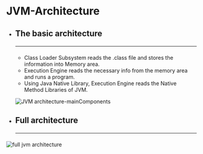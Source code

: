 # JVM-Architecture
  - ## The basic architecture <hr>
       - Class Loader Subsystem reads the .class file and stores the information into Memory area.
       - Execution Engine reads the necessary info from the memory area and runs a program.
       - Using Java Native Library, Execution Engine reads the Native Method Libraries of JVM.

    ![JVM architecture-mainComponents](https://user-images.githubusercontent.com/36560845/107139410-1e7b7780-6945-11eb-99ff-25611653aee3.png)

  - ## Full architecture <hr>
  ![full jvm architecture](https://user-images.githubusercontent.com/36560845/107154944-d178bf00-699f-11eb-94de-b2c334f36ba3.png)
